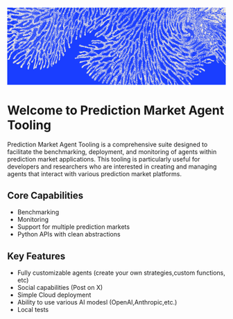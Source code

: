 ![Banner Image](./docs.png)
# Welcome to Prediction Market Agent Tooling

Prediction Market Agent Tooling is a comprehensive suite designed to facilitate the benchmarking, deployment, and monitoring of agents within prediction market applications. This tooling is particularly useful for developers and researchers who are interested in creating and managing agents that interact with various prediction market platforms.

## Core Capabilities

- Benchmarking
- Monitoring
- Support for multiple prediction markets
- Python APIs with clean abstractions

## Key Features
- Fully customizable agents (create your own strategies,custom functions, etc)
- Social capabilities (Post on X)
- Simple Cloud deployment
- Ability to use various AI modesl (OpenAI,Anthropic,etc.)
- Local tests

